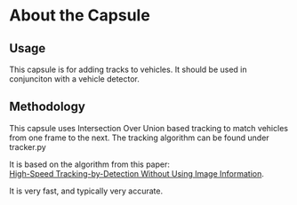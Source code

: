 # About the Capsule
## Usage
This capsule is for adding tracks to vehicles. It should be used in conjunciton
with a vehicle detector.

## Methodology
This capsule uses Intersection Over Union based tracking to match vehicles
from one frame to the next. The tracking algorithm can be found under tracker.py

It is based on the algorithm from this paper:  
[High-Speed Tracking-by-Detection Without Using Image Information](http://elvera.nue.tu-berlin.de/files/1517Bochinski2017.pdf).

It is very fast, and typically very accurate. 
